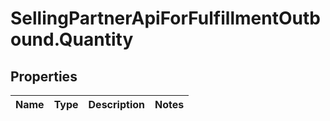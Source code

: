 # SellingPartnerApiForFulfillmentOutbound.Quantity

## Properties
Name | Type | Description | Notes
------------ | ------------- | ------------- | -------------
